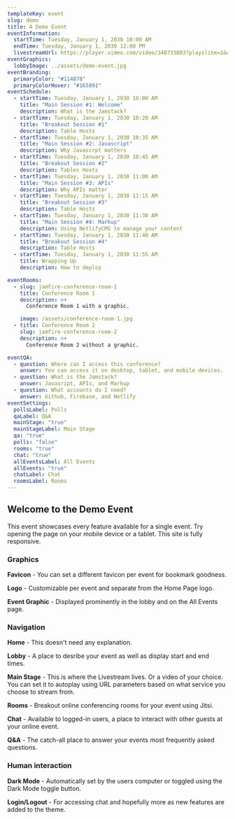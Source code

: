 ```yaml
---
templateKey: event
slug: demo
title: A Demo Event
eventInformation:
  startTime: Tuesday, January 1, 2030 10:00 AM
  endTime: Tuesday, January 1, 2030 12:00 PM
  livestreamUrl: https://player.vimeo.com/video/348733803?playsline=1&quality=1080p&autoplay=1&muted=0
eventGraphics:
  lobbyImage: ../assets/demo-event.jpg
eventBranding:
  primaryColor: "#114878"
  primaryColorHover: "#165891"
eventSchedule:
  - startTime: Tuesday, January 1, 2030 10:00 AM
    title: "Main Session #1: Welcome"
    description: What is the Jamstack?
  - startTime: Tuesday, January 1, 2030 10:20 AM
    title: "Breakout Session #1"
    description: Table Hosts
  - startTime: Tuesday, January 1, 2030 10:35 AM
    title: "Main Session #2: Javascript"
    description: Why Javascrpt matters
  - startTime: Tuesday, January 1, 2030 10:45 AM
    title: "Breakout Session #2"
    description: Tables Hosts
  - startTime: Tuesday, January 1, 2030 11:00 AM
    title: "Main Session #3: APIs"
    description: Why APIs matter
  - startTime: Tuesday, January 1, 2030 11:15 AM
    title: "Breakout Session #3"
    description: Table Hosts
  - startTime: Tuesday, January 1, 2030 11:30 AM
    title: "Main Session #4: Markup"
    description: Using NetlifyCMS to manage your content
  - startTime: Tuesday, January 1, 2030 11:40 AM
    title: "Breakout Session #4"
    description: Table Hosts
  - startTime: Tuesday, January 1, 2030 11:55 AM
    title: Wrapping Up
    description: How to deploy

eventRooms:
  - slug: jamfire-conference-room-1
    title: Conference Room 1
    description: >+
      Conference Room 1 with a graphic.

    image: /assets/conference-room-1.jpg
  - title: Conference Room 2
    slug: jamfire-conference-room-2
    description: >+
      Conference Room 2 without a graphic.

eventQA:
  - question: Where can I access this conference?
    answer: You can access it on desktop, tablet, and mobile devices.
  - question: What is the Jamstack?
    answer: Javasript, APIs, and Markup
  - question: What accounts do I need?
    answer: Github, Firebase, and Netlify
eventSettings:
  pollsLabel: Polls
  qaLabel: Q&A
  mainStage: "true"
  mainStageLabel: Main Stage
  qa: "true"
  polls: "false"
  rooms: "true"
  chat: "true"
  allEventsLabel: All Events
  allEvents: "true"
  chatLabel: Chat
  roomsLabel: Rooms
---
```

## Welcome to the Demo Event

This event showcases every feature available for a single event. Try opening the page on your mobile device or a tablet. This site is fully responsive.

### Graphics

**Favicon** - You can set a different favicon per event for bookmark goodness.

**Logo** - Customizable per event and separate from the Home Page logo.

**Event Graphic** - Displayed prominently in the lobby and on the All Events page.

### Navigation

**Home** - This doesn't need any explanation.

**Lobby** - A place to desribe your event as well as display start and end times.

**Main Stage** - This is where the Livestream lives. Or a video of your choice. You can set it to autoplay using URL parameters based on what service you choose to stream from.

**Rooms** - Breakout online conferencing rooms for your event using Jitsi.

**Chat** - Available to logged-in users, a place to interact with other guests at your online event.

**Q&A** - The catch-all place to answer your events most frequently asked questions.

### Human interaction

**Dark Mode** - Automatically set by the users computer or toggled using the Dark Mode toggle button.

**Login/Logout** - For accessing chat and hopefully more as new features are added to the theme.